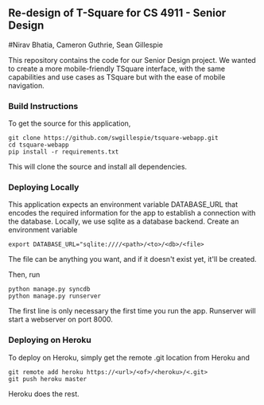## Re-design of T-Square for CS 4911 - Senior Design
#Nirav Bhatia, Cameron Guthrie, Sean Gillespie

This repository contains the code for our Senior Design project. We wanted to create a more mobile-friendly
TSquare interface, with the same capabilities and use cases as TSquare but with the ease of mobile navigation.

### Build Instructions
To get the source for this application,

```
git clone https://github.com/swgillespie/tsquare-webapp.git
cd tsquare-webapp
pip install -r requirements.txt
```

This will clone the source and install all dependencies.

### Deploying Locally
This application expects an environment variable DATABASE_URL that encodes the required information for the 
app to establish a connection with the database. Locally, we use sqlite as a database backend. Create
an environment variable
```
export DATABASE_URL="sqlite:////<path>/<to>/<db>/<file>
```
The file can be anything you want, and if it doesn't exist yet, it'll be created.

Then, run
```
python manage.py syncdb
python manage.py runserver
```

The first line is only necessary the first time you run the app. Runserver will start a webserver on port 8000.

### Deploying on Heroku
To deploy on Heroku, simply get the remote .git location from Heroku and
```
git remote add heroku https://<url>/<of>/<heroku>/<.git>
git push heroku master
```
Heroku does the rest.
